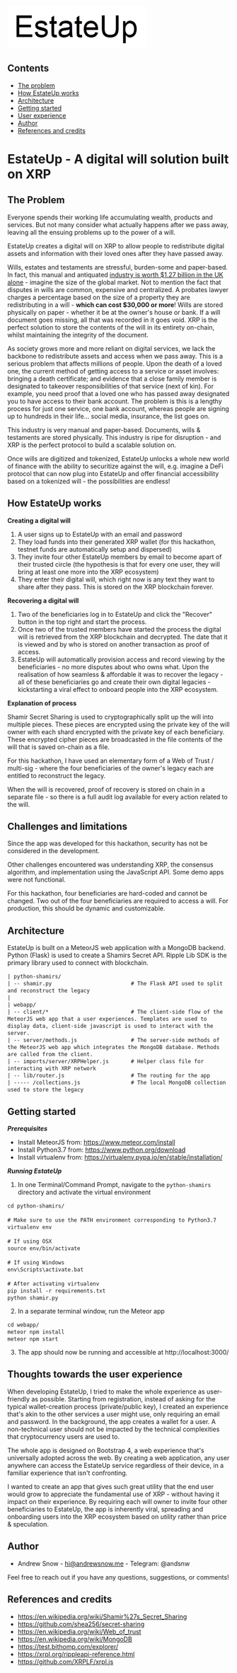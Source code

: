 ![Black logo](./webapp/public/images/logo-black.png)

## Contents

 - [The problem](#the-problem)
 - [How EstateUp works](#how-EstateUp-works)
 - [Architecture](#architecture)
 - [Getting started](#getting-started)
 - [User experience](#thoughts-towards-the-user-experience)
 - [Author](#author)
 - [References and credits](#references-and-credits)

# EstateUp - A digital will solution built on XRP
## The Problem
Everyone spends their working life accumulating wealth, products and services. But not many consider what actually happens after we pass away, leaving all the ensuing problems up to the power of a will. 

EstateUp creates a digital will on XRP to allow people to redistribute digital assets and information with their loved ones after they have passed away. 

Wills, estates and testaments are stressful, burden-some and paper-based. In fact, this manual and antiquated [industry is worth $1.27 billion in the UK alone](https://international-adviser.com/five-big-factors-in-the-1-27bn-uk-wills-probate-and-trusts-market/) - imagine the size of the global market. Not to mention the fact that disputes in wills are common, expensive and centralized. A probates lawyer charges a percentage based on the size of a property they are redistributing in a will - **which can cost $30,000 or more**! Wills are stored physically on paper - whether it be at the owner's house or bank. If a will document goes missing, all that was recorded in it goes void. XRP is the perfect solution to store the contents of the will in its entirety on-chain, whilst maintaining the integrity of the document.

As society grows more and more reliant on digital services, we lack the backbone to redistribute assets and access when we pass away. This is a serious problem that affects millions of people. Upon the death of a loved one, the current method of getting access to a service or asset involves: bringing a death certificate; and evidence that a close family member is designated to takeover responsibilities of that service (next of kin). For example, you need proof that a loved one who has passed away designated you to have access to their bank account. The problem is this is a lengthy process for just one service, one bank account, whereas people are signing up to hundreds in their life... social media, insurance, the list goes on. 

This industry is very manual and paper-based. Documents, wills & testaments are stored physically. This industry is ripe for disruption - and XRP is the perfect protocol to build a scalable solution on. 

Once wills are digitized and tokenized, EstateUp unlocks a whole new world of finance with the ability to securitize against the will, e.g. imagine a DeFi protocol that can now plug into EstateUp and offer financial accessibility based on a tokenized will - the possibilities are endless!

## How EstateUp works

**Creating a digital will**
1. A user signs up to EstateUp with an email and password
2. They load funds into their generated XRP wallet (for this hackathon, testnet funds are automatically setup and dispersed)
3. They invite four other EstateUp members by email to become apart of their trusted circle (the hypothesis is that for every one user, they will bring at least one more into the XRP ecosystem)
4. They enter their digital will, which right now is any text they want to share after they pass. This is stored on the XRP blockchain forever.

**Recovering a digital will**
1. Two of the beneficiaries log in to EstateUp and click the "Recover" button in the top right and start the process.
2. Once two of the trusted members have started the process the digital will is retrieved from the XRP blockchain and decrypted. The date that it is viewed and by who is stored on another transaction as proof of access.
3. EstateUp will automatically provision access and record viewing by the beneficiaries - no more disputes about who owns what. Upon the realisation of how seamless &amp; affordable it was to recover the legacy - all of these beneficiaries go and create their own digital legacies - kickstarting a viral effect to onboard people into the XRP ecosystem.

**Explanation of process**

Shamir Secret Sharing is used to cryptographically split up the will into multiple pieces. These pieces are encrypted using the private key of the will owner with each shard encrypted with the private key of each beneficiary. These encrypted cipher pieces are broadcasted in the file contents of the will that is saved on-chain as a file. 

For this hackathon, I have used an elementary form of a Web of Trust / multi-sig - where the four beneficiaries of the owner's legacy each are entitled to reconstruct the legacy.

When the will is recovered, proof of recovery is stored on chain in a separate file - so there is a full audit log available for every action related to the will.

## Challenges and limitations
Since the app was developed for this hackathon, security has not be considered in the development. 

Other challenges encountered was understanding XRP, the consensus algorithm, and implementation using the JavaScript API. Some demo apps were not functional.

For this hackathon, four beneficiaries are hard-coded and cannot be changed. Two out of the four beneficiaries are required to access a will. For production, this should be dynamic and customizable.

## Architecture
EstateUp is built on a MeteorJS web application with a MongoDB backend. Python (Flask) is used to create a Shamirs Secret API. Ripple Lib SDK is the primary library used to connect with blockchain.
```
| python-shamirs/
| -- shamir.py                         # The Flask API used to split and reconstruct the legacy
|
| webapp/
| -- client/*                          # The client-side flow of the MeteorJS web app that a user experiences. Templates are used to display data, client-side javascript is used to interact with the server.
| -- server/methods.js                 # The server-side methods of the MeteorJS web app which integrates the MongoDB database. Methods are called from the client.
| -- imports/server/XRPHelper.js       # Helper class file for interacting with XRP network
| -- lib/router.js                     # The routing for the app
| ----- /collections.js                # The local MongoDB collection used to store the legacy
```

## Getting started
***Prerequisites***
* Install MeteorJS from: https://www.meteor.com/install
* Install Python3.7 from: https://www.python.org/download
* Install virtualenv from: https://virtualenv.pypa.io/en/stable/installation/

***Running EstateUp***
1. In one Terminal/Command Prompt, navigate to the `python-shamirs` directory and activate the virtual environment
```
cd python-shamirs/

# Make sure to use the PATH environment corresponding to Python3.7
virtualenv env 

# If using OSX
source env/bin/activate

# If using Windows
env\Scripts\activate.bat

# After activating virtualenv
pip install -r requirements.txt
python shamir.py
```
2. In a separate terminal window, run the Meteor app
```
cd webapp/
meteor npm install
meteor npm start
```
3. The app should now be running and accessible at http://localhost:3000/

## Thoughts towards the user experience
When developing EstateUp, I tried to make the whole experience as user-friendly as possible. Starting from registration, instead of asking for the typical wallet-creation process (private/public key), I created an experience that's akin to the other services a user might use, only requiring an email and password. In the background, the app creates a wallet for a user. A non-technical user should not be impacted by the technical complexities that cryptocurrency users are used to.

The whole app is designed on Bootstrap 4, a web experience that's universally adopted across the web. By creating a web application, any user anywhere can access the EstateUp service regardless of their device, in a familiar experience that isn't confronting.

I wanted to create an app that gives such great utility that the end user would grow to appreciate the fundamental use of XRP - without having it impact on their experience. By requiring each will owner to invite four other beneficiaries to EstateUp, the app is inherently viral, spreading and onboarding users into the XRP ecosystem based on *utility* rather than price &amp; speculation.

## Author
* Andrew Snow - hi@andrewsnow.me - Telegram: @andsnw

Feel free to reach out if you have any questions, suggestions, or comments!

## References and credits
* https://en.wikipedia.org/wiki/Shamir%27s_Secret_Sharing 
* https://github.com/shea256/secret-sharing
* https://en.wikipedia.org/wiki/Web_of_trust
* https://en.wikipedia.org/wiki/MongoDB
* https://test.bithomp.com/explorer/
* https://xrpl.org/rippleapi-reference.html
* https://github.com/XRPLF/xrpl.js

